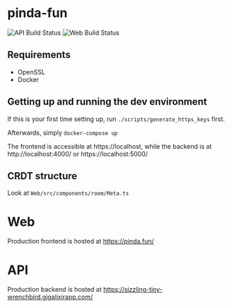 # pinda-fun

![API Build Status](https://github.com/pinda-fun/pinda-fun/workflows/api%20-%20Elixir/badge.svg)
![Web Build Status](https://github.com/pinda-fun/pinda-fun/workflows/Web%20-%20Node/badge.svg)

## Requirements
- OpenSSL
- Docker

## Getting up and running the dev environment

If this is your first time setting up, run `./scripts/generate_https_keys` first.

Afterwards, simply `docker-compose up`

The frontend is accessible at https://localhost, while the backend is at http://localhost:4000/ or https://localhost:5000/

## CRDT structure
Look at `Web/src/components/room/Meta.ts`

# Web
Production frontend is hosted at https://pinda.fun/

# API
Production backend is hosted at https://sizzling-tiny-wrenchbird.gigalixirapp.com/
